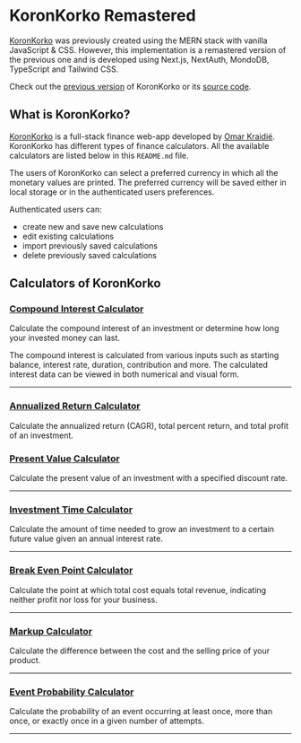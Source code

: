 # KoronKorko Remastered

[KoronKorko][site] was previously created using the MERN stack with vanilla JavaScript & CSS. However, this implementation is a remastered version of the previous one and is developed using Next.js, NextAuth, MondoDB, TypeScript and Tailwind CSS.

Check out the [previous version][KoronKorkoOld] of KoronKorko or its [source code][KoronKorkoCodeOld].

## What is KoronKorko?

[KoronKorko][site] is a full-stack finance web-app developed by [Omar Kraidié][dev]. KoronKorko has different types of finance calculators. All the available calculators are listed below in this `README.md` file.

The users of KoronKorko can select a preferred currency in which all the monetary values are printed. The preferred currency will be saved either in local storage or in the authenticated users preferences.

Authenticated users can:

-   create new and save new calculations
-   edit existing calculations
-   import previously saved calculations
-   delete previously saved calculations

## Calculators of KoronKorko

### [Compound Interest Calculator][1]

Calculate the compound interest of an investment or determine how long your invested money can last.

The compound interest is calculated from various inputs such as starting balance, interest rate, duration, contribution and more. The calculated interest data can be viewed in both numerical and visual form.

---

### [Annualized Return Calculator][2]

Calculate the annualized return (CAGR), total percent return, and total profit of an investment.

### [Present Value Calculator][3]

Calculate the present value of an investment with a specified discount rate.

---

### [Investment Time Calculator][4]

Calculate the amount of time needed to grow an investment to a certain future value given an annual interest rate.

---

### [Break Even Point Calculator][5]

Calculate the point at which total cost equals total revenue, indicating neither profit nor loss for your business.

---

### [Markup Calculator][6]

Calculate the difference between the cost and the selling price of your product.

---

### [Event Probability Calculator][7]

Calculate the probability of an event occurring at least once, more than once, or exactly once in a given number of attempts.

---

[dev]: https://github.com/0mppula
[site]: https://www.koronkorko.com/
[1]: https://www.koronkorko.com/compound-interest-calculator
[2]: https://www.koronkorko.com/annualized-return-calculator
[3]: https://www.koronkorko.com/present-value-calculator
[4]: https://www.koronkorko.com/investment-time-calculator
[5]: https://www.koronkorko.com/break-even-point-calculator
[6]: https://www.koronkorko.com/markup-calculator
[7]: https://www.koronkorko.com/event-probability-calculator
[KoronKorkoOld]: https://koronkorko.herokuapp.com/
[KoronKorkoCodeOld]: https://github.com/0mppula/KoronKorko
